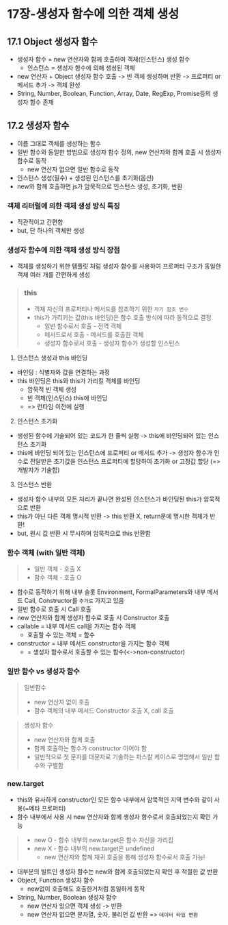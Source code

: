 # 17장-생성자 함수에 의한 객체 생성
## 17.1 Object 생성자 함수
* 생성자 함수 = new 연산자와 함께 호출하여 객체(인스턴스) 생성 함수
    * 인스턴스 = 생성자 함수에 의해 생성된 객체
* new 연산자 + Object 생성자 함수 호출 -> 빈 객체 생성하며 반환 -> 프로퍼티 or 메서드 추가 -> 객체 완성
* String, Number, Boolean, Function, Array, Date, RegExp, Promise등의 생성자 함수 존재

## 17.2 생성자 함수
- 이름 그대로 객체를 생성하는 함수
- 일반 함수와 동일한 방법으로 생성자 함수 정의, new 연산자와 함께 호출 시 생성자 함수로 동작
    - new 연산자 없으면 일반 함수로 동작
- 인스턴스 생성(필수) + 생성된 인스턴스를 초기화(옵션)
- new와 함께 호출하면 js가 암묵적으로 인스턴스 생성, 초기화, 반환
### 객체 리터럴에 의한 객체 생성 방식 특징
- 직관적이고 간편함
- but, 단 하나의 객체만 생성
### 생성자 함수에 의한 객체 생성 방식 장점
- 객체를 생성하기 위한 템플릿 처럼 생성자 함수를 사용하여 프로퍼티 구조가 동일한 객체 여러 개를 간편하게 생성
> ### this
> - 객체 자신의 프로퍼티나 메서드를 참조하기 위한 `자기 참조 변수`
> - this가 가리키는 값(this 바인딩)은 함수 호출 방식에 따라 동적으로 결정
>   - 일반 함수로서 호출 - 전역 객체
>   - 메서드로서 호출 - 메서드를 호출한 객체
>   - 생성자 함수로서 호출 - 생성자 함수가 생성할 인스턴스

1. 인스턴스 생성과 this 바인딩
- 바인딩 : 식별자와 값을 연결하는 과정
- this 바인딩은 this와 this가 가리킬 객체를 바인딩
    - 암묵적 빈 객체 생성
    - 빈 객체(인스턴스) this에 바인딩
    - => 런타임 이전에 실행
2. 인스턴스 초기화
- 생성된 함수에 기술되어 있는 코드가 한 줄씩 실행 -> this에 바인딩되어 있는 인스턴스 초기화
- this에 바인딩 되어 있는 인스턴스에 프로퍼티 or 메서드 추가 -> 생성자 함수가 인수로 전달받은 초기값을 인스턴스 프로퍼티에 할당하여 초기화 or 고정값 할당 (=> 개발자가 기술함)
3. 인스턴스 반환
- 생성자 함수 내부의 모든 처리가 끝나면 완성된 인스턴스가 바인딩된 this가 암묵적으로 반환
- this가 아닌 다른 객체 명시적 반환 -> this 반환 X, return문에 명시한 객체가 반환!
- but, 원시 값 반환 시 무시하며 암묵적으로 this 반환함
### 함수 객체 (with 일반 객체)
> - 일반 객체 - 호출 X
> - 함수 객체 - 호출 O

- 함수로 동작하기 위해 내부 슬롯 Environment, FormalParameters와 내부 메서드 Call, Constructor를 `추가로` 가지고 있음
- 일반 함수로 호출 시 Call 호출
- new 연산자와 함께 생성자 함수로 호출 시 Constructor 호출
- callable = 내부 메서드 call을 가지는 함수 객체
    - 호출할 수 있는 객체 = 함수
- constructor = 내부 메서드 constructor을 가지는 함수 객체
    - = 생성자 함수로서 호출할 수 있는 함수(<->non-constructor)

### 일반 함수 vs 생성자 함수
> 일반함수
> - new 연산자 없이 호출
> - 함수 객체의 내부 메서드 Constructor 호출 X, call 호출

> 생성자 함수
> - new 연산자와 함께 호출
> - 함께 호출하는 함수가 constructor 이어야 함
> - 일반적으로 첫 문자를 대문자로 기술하는 파스칼 케이스로 명명해서 일반 함수와 구별함

### new.target
- this와 유사하게 constructor인 모든 함수 내부에서 암묵적인 지역 변수와 같이 사용(=메타 프로퍼티)
- 함수 내부에서 사용 시 new 연산자와 함께 생성자 함수로서 호출되었는지 확인 가능
> - new O - 함수 내부의 new.target은 함수 자신을 가리킴
> - new X - 함수 내부의 new.target은 undefined
>   - new 연산자와 함께 재귀 호출을 통해 생성자 함수로서 호출 가능!

- 대부분의 빌트인 생성자 함수는 new와 함께 호출되었는지 확인 후 적절한 값 반환
- Object, Function 생성자 함수
    - new없이 호출해도 호출한거처럼 동일하게 동작
- String, Number, Boolean 생성자 함수
    - new 연산자 있으면 객체 생성 -> 반환
    - new 연산자 없으면 문자열, 숫자, 불리언 값 반환 => `데이터 타입 변환`

